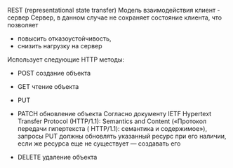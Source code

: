 REST (representational state transfer)
Модель взаимодействия клиент - сервер
Сервер, в данном случае не сохраняет состояние
клиента, что позволяет

- повысить отказоустойчивость,
- снизить нагрузку на сервер

Использует следующие HTTP методы:

- POST
  создание объекта

- GET
  чтение объекта

- PUT
- PATCH
  обновление объекта
  Согласно документу IETF Hypertext Transfer
  Protocol (HTTP/1.1): Semantics
  and Content («Протокол передачи гипертекста (
  HTTP/1.1): семантика и содержимое»), запросы PUT
  должны обновлять указанный ресурс при его
  наличии, если же ресурса еще не существует —
  создавать его

- DELETE
  удаление объекта


